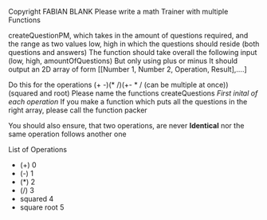Copyright FABIAN BLANK
Please write a math Trainer with multiple Functions

createQuestionPM, which takes in the amount of questions required, and the range as two values low, high in which the questions should reside (both questions and answers)
The function should take overall the following input (low, high, amountOfQuestions)
But only using plus or minus
It should output an 2D array of form [[Number 1, Number 2, Operation, Result],....]

Do this for the operations (+ -)(* /)(+- * / (can be multiple at once)) (squared and root)
Please name the functions createQuestions _First inital of each operation_
If you make a function which puts all the questions in the right array, please call the function packer

You should also ensure, that two operations, are never **Identical** nor the same operation follows another one

List of Operations
* (+) 0
* (-) 1
* (*) 2
* (/) 3
* squared 4
* square root 5